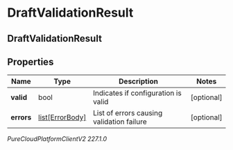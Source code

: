 # DraftValidationResult

## DraftValidationResult

## Properties

|Name | Type | Description | Notes|
|------------ | ------------- | ------------- | -------------|
| **valid** | bool | Indicates if configuration is valid | [optional] |
| **errors** | [list[ErrorBody]](ErrorBody) | List of errors causing validation failure | [optional] |



_PureCloudPlatformClientV2 227.1.0_
